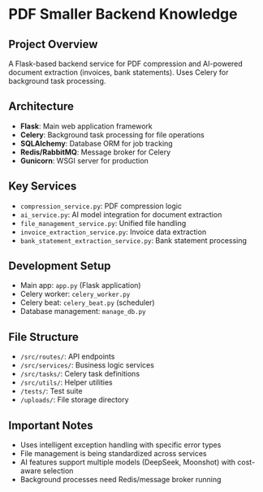 # PDF Smaller Backend Knowledge

## Project Overview
A Flask-based backend service for PDF compression and AI-powered document extraction (invoices, bank statements). Uses Celery for background task processing.

## Architecture
- **Flask**: Main web application framework
- **Celery**: Background task processing for file operations
- **SQLAlchemy**: Database ORM for job tracking
- **Redis/RabbitMQ**: Message broker for Celery
- **Gunicorn**: WSGI server for production

## Key Services
- `compression_service.py`: PDF compression logic
- `ai_service.py`: AI model integration for document extraction
- `file_management_service.py`: Unified file handling
- `invoice_extraction_service.py`: Invoice data extraction
- `bank_statement_extraction_service.py`: Bank statement processing

## Development Setup
- Main app: `app.py` (Flask application)
- Celery worker: `celery_worker.py`
- Celery beat: `celery_beat.py` (scheduler)
- Database management: `manage_db.py`

## File Structure
- `/src/routes/`: API endpoints
- `/src/services/`: Business logic services
- `/src/tasks/`: Celery task definitions
- `/src/utils/`: Helper utilities
- `/tests/`: Test suite
- `/uploads/`: File storage directory

## Important Notes
- Uses intelligent exception handling with specific error types
- File management is being standardized across services
- AI features support multiple models (DeepSeek, Moonshot) with cost-aware selection
- Background processes need Redis/message broker running

